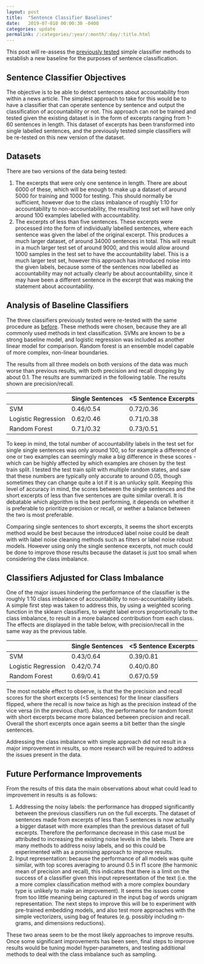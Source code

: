 ```yaml
---
layout: post
title:  "Sentence Classifier Baselines"
date:   2019-07-010 00:00:30 -0400
categories: update
permalink: /:categories/:year/:month/:day/:title.html
---
```


This post will re-assess the [previously tested](https://anjapago.github.io/AnalyzeAccountability/update/2019/06/05/binary-classifier.html) simple classifier methods to establish a new baseline for the purposes of sentence classification.

## Sentence Classifier Objectives

The objective is to be able to detect sentences about accountability from within a news article. The simplest approach to take for this would be to have a classifier that can operate sentence by sentence and output the classification of accountability or not. This approach can not be trained and tested given the existing dataset is in the form of excerpts ranging from 1-60 sentences in length. This dataset of excerpts has been transformed into single labelled sentences, and the previously tested simple classifiers will be re-tested on this new version of the dataset.

## Datasets

There are two versions of the data being tested:

1. The excerpts that were only one sentence in length. There are about 6000 of these, which will be enough to make up a dataset of around 5000 for training and 1000 for testing. This should normally be sufficient, however due to the class imbalance of roughly 1:10 for accountability to non-accountability, the resulting test set will have only around 100 examples labelled with accountability.
2. The excerpts of less than five sentences. These excerpts were processed into the form of individually labelled sentences, where each sentence was given the label of the original excerpt. This produces a much larger dataset, of around 34000 sentences in total. This will result in a much larger test set of around 9000, and this would allow around 1000 samples in the test set to have the accountability label. This is a much larger test set, however this approach has introduced noise into the given labels, because some of the sentences now labelled as accountability may not actually clearly be about accountability, since it may have been a different sentence in the excerpt that was making the statement about accountability.


## Analysis of Baseline Classifiers

The three classifiers previously tested were re-tested with the same procedure as [before](https://anjapago.github.io/AnalyzeAccountability/update/2019/06/05/binary-classifier.html). These methods were chosen, because they are all commonly used methods in text classification. SVMs are known to be a strong baseline model, and logistic regression was included as another linear model for comparison. Random forest is an ensemble model capable of more complex, non-linear boundaries.

The results from all three models on both versions of the data was much worse than previous results, with both precision and recall dropping by about 0.1. The results are summarized in the following table. The results shown are precision/recall.

|   	| Single Sentences	| <5 Sentence Excerpts	|
|---	|---	|---	|
| SVM	| 0.46/0.54	| 0.72/0.36	|
| Logistic Regression	| 0.62/0.46	|  0.71/0.38	|
| Random Forest	| 0.71/0.32 | 0.73/0.51 |

To keep in mind, the total number of accountability labels in the test set for single single sentences was only around 100, so for example a difference of one or two examples can seemingly make a big difference in these scores - which can be highly affected by which examples are chosen by the test train split. I tested the test train split with multiple random states, and saw that these numbers are typically only accurate to around 0.05, though sometimes they can change quite a lot if it is an unlucky split. Keeping this level of accuracy in mind, the scores between the single sentences and the short excerpts of less than five sentences are quite similar overall. It is debatable which algorithm is the best performing, it depends on whether it is preferable to prioritize precision or recall, or wether a balance between the two is most preferable.

Comparing single sentences to short excerpts, it seems the short excerpts method would be best because the introduced label noise could be dealt with with label noise cleaning methods such as filters or label noise robust models. However using only the single sentence excerpts, not much could be done to improve those results because the dataset is just too small when considering the class imbalance.

## Classifiers Adjusted for Class Imbalance

One of the major issues hindering the performance of the classifier is the roughly 1:10 class imbalance of accountability to non-accountability labels. A simple first step was taken to address this, by using a weighted scoring function in the sklearn classifiers, to weight label errors proportionally to the class imbalance, to result in a more balanced contribution from each class. The effects are displayed in the table below, with precision/recall in the same way as the previous table.

|   	| Single Sentences	| <5 Sentence Excerpts	|
|---	|---	|---	|
| SVM	| 0.43/0.64	| 0.39/0.81	|
| Logistic Regression	| 0.42/0.74	|  0.40/0.80	|
| Random Forest	| 0.69/0.41 | 0.67/0.59 |

The most notable effect to observe, is that the the precision and recall scores for the short excerpts (<5 sentences) for the linear classifiers flipped, where the recall is now twice as high as the precision instead of the vice versa (in the previous chart). Also, the performance for random forest with short excerpts became more balanced between precision and recall. Overall the short excerpts once again seems a bit better than the single sentences.

Addressing the class imbalance with simple approach did not result in a major improvement in results, so more research will be required to address the issues present in the data.

## Future Performance Improvements

From the results of this data the main observations about what could lead to improvement in results is as follows:

1. Addressing the noisy labels: the performance has dropped significantly between the previous classifiers run on the full excerpts. The dataset of sentences made from excerpts of less than 5 sentences is now actually a bigger dataset with more examples than the previous dataset of full excerpts. Therefore the performance decrease in this case must be attributed to increasing the existing noise levels in the labels. There are many methods to address noisy labels, and so this could be experimented with as a promising approach to improve results.
2. Input representation: because the performance of all models was quite similar, with top scores averaging to around 0.5 in f1 score (the harmonic mean of precision and recall), this indicates that there is a limit on the success of a classifier given this input representation of the text (i.e. the a more complex classification method with a more complex boundary type is unlikely to make an improvement). It seems the issues come from too little meaning being captured in the input bag of words unigram representation. The next steps to improve this will be to experiment with pre-trained embedding models, and also test more approaches with the simple vectorizers, using bag of features (e.g. possibly including n-grams, and dimensions reductions).

These two areas seem to be the most likely approaches to improve results. Once some significant improvements has been seen, final steps to improve results would be tuning model hyper-parameters, and testing additional methods to deal with the class imbalance such as sampling.
